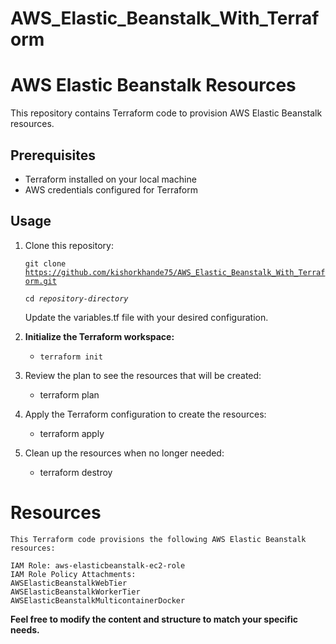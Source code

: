 # AWS_Elastic_Beanstalk_With_Terraform

# AWS Elastic Beanstalk Resources

This repository contains Terraform code to provision AWS Elastic Beanstalk resources.

## Prerequisites

- Terraform installed on your local machine
- AWS credentials configured for Terraform

## Usage

1. Clone this repository:

    <code>git clone https://github.com/kishorkhande75/AWS_Elastic_Beanstalk_With_Terraform.git</code>

    <code>cd <em>repository-directory</em> </code>

    Update the variables.tf file with your desired configuration.

2. **Initialize the Terraform workspace:**
    - <code>terraform init</code>

3. Review the plan to see the resources that will be created:

    - terraform plan

4. Apply the Terraform configuration to create the resources:

    - terraform apply

5. Clean up the resources when no longer needed:

    - terraform destroy

# Resources

    This Terraform code provisions the following AWS Elastic Beanstalk resources:

    IAM Role: aws-elasticbeanstalk-ec2-role
    IAM Role Policy Attachments:
    AWSElasticBeanstalkWebTier
    AWSElasticBeanstalkWorkerTier
    AWSElasticBeanstalkMulticontainerDocker

**Feel free to modify the content and structure to match your specific needs.**